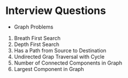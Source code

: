 # Interview Questions

- Graph Problems

1. Breath First Search
2. Depth First Search
3. Has a Path from Source to Destination
4. Undirected Grap Traversal with Cycle
5. Number of Connected Components in Graph
6. Largest Component in Graph
